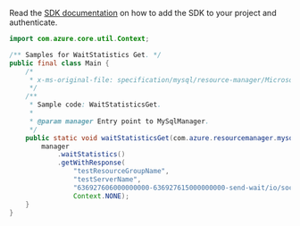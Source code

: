 Read the [SDK documentation](https://github.com/Azure/azure-sdk-for-java/blob/azure-resourcemanager-mysql_1.0.2/sdk/mysql/azure-resourcemanager-mysql/README.md) on how to add the SDK to your project and authenticate.

```java
import com.azure.core.util.Context;

/** Samples for WaitStatistics Get. */
public final class Main {
    /*
     * x-ms-original-file: specification/mysql/resource-manager/Microsoft.DBforMySQL/stable/2018-06-01/examples/WaitStatisticsGet.json
     */
    /**
     * Sample code: WaitStatisticsGet.
     *
     * @param manager Entry point to MySqlManager.
     */
    public static void waitStatisticsGet(com.azure.resourcemanager.mysql.MySqlManager manager) {
        manager
            .waitStatistics()
            .getWithResponse(
                "testResourceGroupName",
                "testServerName",
                "636927606000000000-636927615000000000-send-wait/io/socket/sql/client_connection-2--0",
                Context.NONE);
    }
}
```
